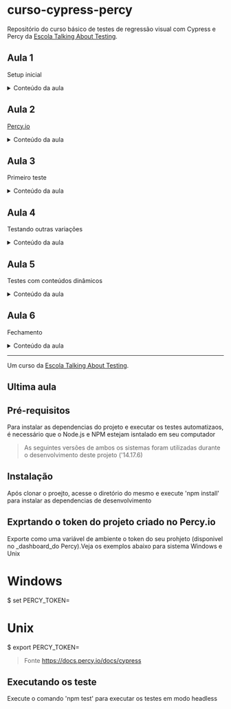 # curso-cypress-percy

Repositório do curso básico de testes de regressão visual com Cypress e Percy da [Escola Talking About Testing](https://talkingabouttesting.coursify.me).

## Aula 1

Setup inicial

<details>
  <summary>Conteúdo da aula</summary>
    <br>- Clone do projeto (git clone git@github.com:wlsf82/curso-cypress-percy.git)<br>
    - Inicialização de um projeto Node.js (npm init -y)<br>
    - Atuazação da licença (MIT), script de teste (percy exec -- cypress run), keywords (cypress, percy) e autor (nome, email e website)<br>
    - Instalação do Cypress e Percy (npm i cypress @percy/cypress -D)<br>
    - Inicialização do Cypress (npx cypress open) e sua estrutura de arquivos e diretórios<br>
    - Atualização do arquivo .gitignore (cypress/screenshots/ e cypress/videos/)<br>
    - Configurando o Percy para trabalhar em conjunto com o Cypress (https://docs.percy.io/docs/cypress)<br>
    - Documentação oficial do Cypress (https://docs.cypress.io/guides/overview/why-cypress.html)<br>
    - Documentação oficial do Percy (https://docs.percy.io/docs)
</details>

## Aula 2

[Percy.io](https://percy.io)

<details>
  <summary>Conteúdo da aula</summary>
    <br>- Criando uma conta no percy.io<br>
    - Criação do projeto<br>
    - Exportação do project token
</details>

## Aula 3

Primeiro teste

<details>
  <summary>Conteúdo da aula</summary>
    <br>- Conhecendo a aplicação em teste<br>
    - Criação do primeiro teste de regressão visual com Cypress e Percy<br>
    - Execuação do primeiro teste<br>
    - Aprovação da snapshot no dashboard do Percy
</details>

## Aula 4

Testando outras variações

<details>
  <summary>Conteúdo da aula</summary>
    <br>- Criação do teste de preenchimento do formulário com um e-mail inválido<br>
    - Criação do teste de preenchimento de todos os campos obrigatórios do formulário<br>
    - Criação do teste de seleção de mais de um ticket VIP<br>
    - Execuação dos novos teste<br>
    - Aprovação das novas snapshots no dashboard do Percy
</details>

## Aula 5

Testes com conteúdos dinâmicos

<details>
  <summary>Conteúdo da aula</summary>
    <br>- O problema de conteúdos dinâmicos nos testes de regressão visual<br>
    - Criação do teste para submissão do formulário com sucesso<br>
    - Execução dos testes<br>
    - Aprovação da nova snapshot no dashboard do Percy<br>
    - Re-execução dos testes<br>
    - Falso negativo<br>
    - Lidando com elementos dinâmicos - https://docs.percy.io/docs/percy-specific-css<br>
    - Re-execução dos testes<br>
    - Aprovação da nova snapshot no dashboard do Percy<br>
    - Re-execução dos testes sem resultados falsos negativos
</details>

## Aula 6

Fechamento

<details>
  <summary>Conteúdo da aula</summary>
    <br>- Documentação do projeto (atualização do README.md)<br>
    - Resumo do curso (instalação, configuração, dashboard do Percy, execução dos testes, aprovação de snapshots, e econteúdos dinâmicos)<br>
    - Indo além (#ReadTheDocs)<br>
    - Novos cursos... em breve!
</details>

___

Um curso da [Escola Talking About Testing](https://talkingabouttesting.coursify.me).


## Ultima aula

## Pré-requisitos

Para instalar as dependencias do projeto  e executar os testes automatizaos, é necessário que o 
Node.js e NPM estejam isntalado em seu computador

>As seguintes versões de ambos os sistemas foram utilizadas durante o desenvolvimento deste projeto ('14.17.6)

## Instalação 
Após clonar o proejto, acesse o diretório do mesmo e execute 'npm install' para instalar as dependencias de desenvolvimento

## Exprtando o token do projeto criado no Percy.io

Exporte como uma variável de ambiente o token do seu prohjeto (disponivel no _dashboard_do Percy).Veja os exemplos abaixo para sistema Windows e Unix 

# Windows
$ set PERCY_TOKEN=<your token here>

# Unix 
$ export PERCY_TOKEN=<your token here>
 >Fonte https://docs.percy.io/docs/cypress


## Executando os teste 

Execute o comando 'npm test' para executar os testes em modo headless
